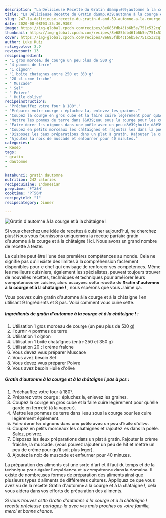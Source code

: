 ```yaml
---
description: "La Délicieuse Recette du Gratin d&amp;#39;automne à la courge et à la châtaigne !"
title: "La Délicieuse Recette du Gratin d&amp;#39;automne à la courge et à la châtaigne !"
slug: 247-la-delicieuse-recette-du-gratin-d-and-39-automne-a-la-courge-et-a-la-chataigne
date: 2020-08-08T03:35:36.930Z
image: https://img-global.cpcdn.com/recipes/8e685fdb461b6b5e/751x532cq70/gratin-dautomne-a-la-courge-et-a-la-chataigne-photo-principale-de-la-recette.jpg
thumbnail: https://img-global.cpcdn.com/recipes/8e685fdb461b6b5e/751x532cq70/gratin-dautomne-a-la-courge-et-a-la-chataigne-photo-principale-de-la-recette.jpg
cover: https://img-global.cpcdn.com/recipes/8e685fdb461b6b5e/751x532cq70/gratin-dautomne-a-la-courge-et-a-la-chataigne-photo-principale-de-la-recette.jpg
author: Luke Ruiz
ratingvalue: 3.9
reviewcount: 13
recipeingredient:
- "1 gros morceau de courge un peu plus de 500 g"
- "4 pommes de terre"
- "1 oignon"
- "1 boîte chatagnes entre 250 et 350 g"
- "20 cl crme frache"
- " Muscade"
- " Sel"
- " Poivre"
- " Huile dolive"
recipeinstructions:
- "Préchauffez votre four à 180°."
- "Préparez votre courge : épluchez la, enlevez les graines."
- "Coupez la courge en gros cube et la faire cuire légèrement pour qu&#39;elle garde en fermeté (à la vapeur)."
- "Mettre les pommes de terre dans l&#39;eau sous la courge pour les cuire légèrement également."
- "Faire dorer les oignons dans une poêle avec un peu d&#39;huile d&#39;olive."
- "Coupez en petits morceaux les châtaignes et rajoutez les dans la poêle. Salez, poivrez."
- "Disposez les deux préparations dans un plat à gratin. Rajouter la crème fraîche, la muscade. (vous pouvez rajouter un peu de lait et mettre un peu de crème pour qu&#39;il soit plus léger)."
- "Ajoutez la noix de muscade et enfourner pour 40 minutes."
categories:
- Resep
tags:
- gratin
- dautomne
- 

katakunci: gratin dautomne  
nutrition: 242 calories
recipecuisine: Indonesian
preptime: "PT28M"
cooktime: "PT56M"
recipeyield: "1"
recipecategory: Dinner

---
```



![Gratin d&#39;automne à la courge et à la châtaigne !](https://img-global.cpcdn.com/recipes/8e685fdb461b6b5e/751x532cq70/gratin-dautomne-a-la-courge-et-a-la-chataigne-photo-principale-de-la-recette.jpg)

Si vous cherchez une idée de recettes à cuisiner aujourd'hui, ne cherchez plus! Nous vous fournissons uniquement la recette parfaite gratin d&#39;automne à la courge et à la châtaigne ! ici. Nous avons un grand nombre de recette à tester.

La cuisine peut être l'une des premières compétences au monde. Cela ne signifie pas qu'il existe des limites à la compréhension facilement disponibles pour le chef qui envisage de renforcer ses compétences. Même les meilleurs cuisiniers, également les spécialistes, peuvent toujours trouver de nouvelles recettes, techniques et techniques pour améliorer leurs compétences en cuisine, alors essayons cette recette de <strong> Gratin d&#39;automne à la courge et à la châtaigne ! </strong>, nous espérons que vous J'aime ça.

<!--inarticleads1-->

Vous pouvez cuire gratin d&#39;automne à la courge et à la châtaigne ! en utilisant 9 Ingrédients et 8 pas. Voici comment vous cuire cette.

##### Ingrédients de gratin d&#39;automne à la courge et à la châtaigne ! :

1. Utilisation 1 gros morceau de courge (un peu plus de 500 g)
1. Fournir 4 pommes de terre
1. Utilisation 1 oignon
1. Utilisation 1 boîte chataîgnes (entre 250 et 350 g)
1. Utilisation 20 cl crème fraîche
1. Vous devez vous préparer  Muscade
1. Vous avez besoin  Sel
1. Vous devez vous préparer  Poivre
1. Vous avez besoin  Huile d&#39;olive




<!--inarticleads2-->

##### Gratin d&#39;automne à la courge et à la châtaigne ! pas à pas :

1. Préchauffez votre four à 180°.
1. Préparez votre courge : épluchez la, enlevez les graines.
1. Coupez la courge en gros cube et la faire cuire légèrement pour qu&#39;elle garde en fermeté (à la vapeur).
1. Mettre les pommes de terre dans l&#39;eau sous la courge pour les cuire légèrement également.
1. Faire dorer les oignons dans une poêle avec un peu d&#39;huile d&#39;olive.
1. Coupez en petits morceaux les châtaignes et rajoutez les dans la poêle. Salez, poivrez.
1. Disposez les deux préparations dans un plat à gratin. Rajouter la crème fraîche, la muscade. (vous pouvez rajouter un peu de lait et mettre un peu de crème pour qu&#39;il soit plus léger).
1. Ajoutez la noix de muscade et enfourner pour 40 minutes.




<!--inarticleads1-->

<p>
La préparation des aliments est une sorte d'art et il faut du temps et de la technique pour égaler l'expérience et la compétence dans le domaine. Il existe de nombreuses formes de préparation des aliments ainsi que plusieurs types d'aliments de différentes cultures. Appliquez ce que vous avez vu de la recette Gratin d&#39;automne à la courge et à la châtaigne !, cela vous aidera dans vos efforts de préparation des aliments.
</p>

<p>
<i>Si vous trouvez cette Gratin d&#39;automne à la courge et à la châtaigne ! recette précieuse, partagez-la avec vos amis proches ou votre famille, merci et bonne chance.</i>
</p>
